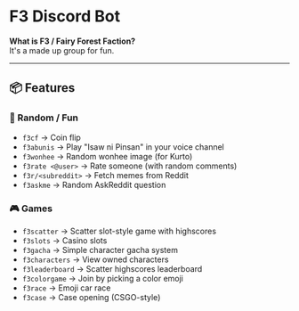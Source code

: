 # F3 Discord Bot

**What is F3 / Fairy Forest Faction?**  
It's a made up group for fun.

---

## 📦 Features

### 🎲 Random / Fun
- `f3cf` → Coin flip  
- `f3abunis` → Play "Isaw ni Pinsan" in your voice channel  
- `f3wonhee` → Random wonhee image (for Kurto)
- `f3rate <@user>` → Rate someone (with random comments)  
- `f3r/<subreddit>` → Fetch memes from Reddit  
- `f3askme` → Random AskReddit question  

### 🎮 Games
- `f3scatter` → Scatter slot-style game with highscores  
- `f3slots` → Casino slots
- `f3gacha` → Simple character gacha system  
- `f3characters` → View owned characters  
- `f3leaderboard` → Scatter highscores leaderboard  
- `f3colorgame` → Join by picking a color emoji
- `f3race` → Emoji car race
- `f3case` → Case opening (CSGO-style) 

